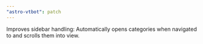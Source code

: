 ```yaml
---
"astro-vtbot": patch
---
```


Improves sidebar handling: Automatically opens categories when navigated to and scrolls them into view.
